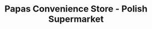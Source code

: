 ---
title: "Papas Convenience Store - Polish Supermarket"
url: /gateshead/papas-convenience-store-polish-supermarket/
shop: convenience
---